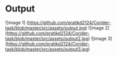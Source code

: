 # Output
![image 1] (https://github.com/pratikd2124/Corider-task/blob/master/src/assets/output.jpg)
![image 2] (https://github.com/pratikd2124/Corider-task/blob/master/src/assets/output2.jpg)
![image 3] (https://github.com/pratikd2124/Corider-task/blob/master/src/assets/output3.jpg)
